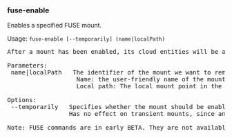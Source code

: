 ### fuse-enable
Enables a specified FUSE mount.

Usage: `fuse-enable [--temporarily] (name|localPath)`
<pre>
After a mount has been enabled, its cloud entities will be accessible via the mount's local path.

Parameters:
 name|localPath   The identifier of the mount we want to remove. It can be one of the following:
                   Name: the user-friendly name of the mount, specified when it was added or by fuse-config.
                   Local path: The local mount point in the filesystem.

Options:
 --temporarily   Specifies whether the mount should be enabled only until the server is restarted.
                 Has no effect on transient mounts, since any action on them is always temporary.

Note: FUSE commands are in early BETA. They are not available in macOS. If you experience any issues, please contact support@mega.nz.
</pre>
